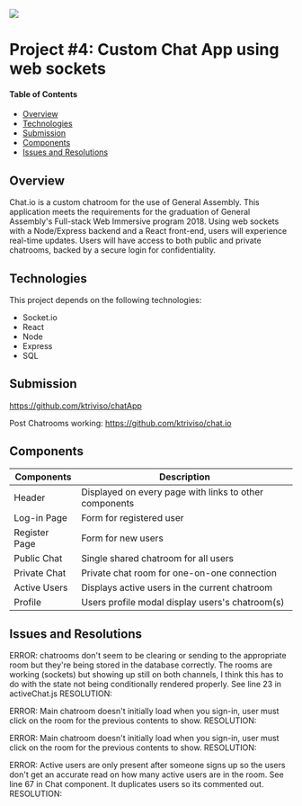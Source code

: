 ![](https://ga-dash.s3.amazonaws.com/production/assets/logo-9f88ae6c9c3871690e33280fcf557f33.png)
# Project #4: Custom Chat App using web sockets

#### Table of Contents

- [Overview](#Overview)
- [Technologies](#Technologies)
- [Submission](#Submission)
- [Components](#Components)
- [Issues and Resolutions](#Issues-and-Resolutions)

## Overview

Chat.io is a custom chatroom for the use of General Assembly. This application meets the requirements for the graduation of General Assembly's Full-stack Web Immersive program 2018. Using web sockets with a Node/Express backend and a React front-end, users will experience real-time updates. Users will have access to both public and private chatrooms, backed by a secure login for confidentiality.


## Technologies

This project depends on the following technologies:

- Socket.io
- React
- Node
- Express
- SQL

## Submission

https://github.com/ktriviso/chatApp

Post Chatrooms working:
https://github.com/ktriviso/chat.io


## Components

| Components    | Description                                            |
| ------------- | ------------------------------------------------------ |
| Header        | Displayed on every page with links to other components |
| Log-in Page   | Form for registered user                               |
| Register Page | Form for new users                                     |
| Public Chat   | Single shared chatroom for all users                   |
| Private Chat  | Private chat room for one-on-one connection            |
| Active Users  | Displays active users in the current chatroom          |
| Profile       | Users profile modal display users's chatroom(s)        |

## Issues and Resolutions

ERROR: chatrooms don't seem to be clearing or sending to the appropriate room but they're being stored in the database correctly. The rooms are working (sockets) but showing up still on both channels, I think this has to do with the state not being conditionally rendered properly. See line 23 in activeChat.js
RESOLUTION:

ERROR: Main chatroom doesn't initially load when you sign-in, user must click on the room for the previous contents to show.
RESOLUTION:

ERROR: Main chatroom doesn't initially load when you sign-in, user must click on the room for the previous contents to show.
RESOLUTION:

ERROR: Active users are only present after someone signs up so the users don't get an accurate read on how many active users are in the room. See line 67 in Chat component. It duplicates users so its commented out.
RESOLUTION:
